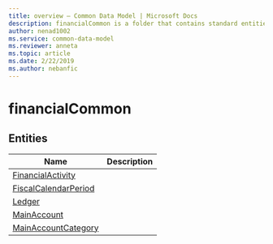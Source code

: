 ```yaml
---
title: overview – Common Data Model | Microsoft Docs
description: financialCommon is a folder that contains standard entities related to the Common Data Model.
author: nenad1002
ms.service: common-data-model
ms.reviewer: anneta
ms.topic: article
ms.date: 2/22/2019
ms.author: nebanfic
---
```


# financialCommon


## Entities

|Name|Description|
|---|---|
|[FinancialActivity](FinancialActivity.md)||
|[FiscalCalendarPeriod](FiscalCalendarPeriod.md)||
|[Ledger](Ledger.md)||
|[MainAccount](MainAccount.md)||
|[MainAccountCategory](MainAccountCategory.md)||
